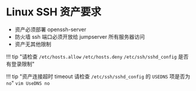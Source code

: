 # Linux SSH 资产要求

- 资产必须部署 openssh-server
- 防火墙 ssh 端口必须开放给 jumpserver 所有服务器访问
- 资产无其他限制

!!! tip "请检查 `/etc/hosts.allow` `/etc/hosts.deny` `/etc/ssh/sshd_config` 是否有登录限制"

!!! tip "资产连接超时 timeout 请检查 `/etc/ssh/sshd_config` 的 `USEDNS` 项是否为 `no`"
    ```vim
    UseDNS no
    ```
